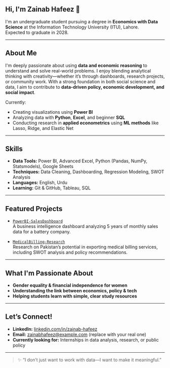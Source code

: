 ## Hi, I'm Zainab Hafeez 👋

I'm an undergraduate student pursuing a degree in **Economics with Data Science** at the Information Technology University (ITU), Lahore.  
 Expected to graduate in 2028.

---

##  About Me

I'm deeply passionate about using **data and economic reasoning** to understand and solve real-world problems. I enjoy blending analytical thinking with creativity—whether it’s through dashboards, research projects, or community work. With a strong foundation in both social science and data, I aim to contribute to **data-driven policy, economic development, and social impact**.

Currently:
-  Creating visualizations using **Power BI**  
-  Analyzing data with **Python**, **Excel**, and beginner **SQL**  
-  Conducting research in **applied econometrics** using **ML methods** like Lasso, Ridge, and Elastic Net

---

##  Skills

- **Data Tools:** Power BI, Advanced Excel, Python (Pandas, NumPy, Statsmodels), Google Sheets  
- **Techniques:** Data Cleaning, Dashboarding, Regression Modeling, SWOT Analysis  
- **Languages:** English, Urdu  
- **Learning:** Git & GitHub, Tableau, SQL  

---

##  Featured Projects

- [`PowerBI-SalesDashboard`](https://github.com/zainabgoreja/PowerBI-SalesDashboard)  
  A business intelligence dashboard analyzing 5 years of monthly sales data for a battery company.

- [`MedicalBilling-Research`](https://github.com/zainabgoreja/MedicalBilling-Research)  
  Research on Pakistan’s potential in exporting medical billing services, including SWOT analysis and policy recommendations.

---

##  What I'm Passionate About

- **Gender equality & financial independence for women**  
- **Understanding the link between economics, policy & tech**  
- **Helping students learn with simple, clear study resources**

---

##  Let’s Connect!

- **LinkedIn:** [linkedin.com/in/zainab-hafeez](https://www.linkedin.com/in/zainab-hafeez)  
- **Email:** zainabhafeez@example.com (replace with your real one)
- **Currently looking for:** Internships in data analysis, research, or public policy  

---

> ✨ “I don’t just want to work with data—I want to make it meaningful.”  
